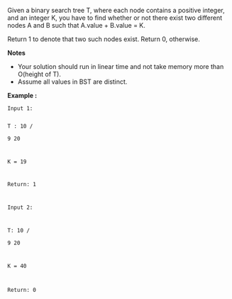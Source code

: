 <div class="markdown-content" id="problem-content">
<p>Given a binary search tree T, where each node contains a positive integer, and an integer K, you have to find whether or not there exist two different nodes A and B such that A.value + B.value = K.</p>
<p>Return 1 to denote that two such nodes exist. Return 0, otherwise.</p>
<p><strong>Notes</strong></p>
<ul>
<li>Your solution should run in linear time and not take memory more than O(height of T).</li>
<li>Assume all values in BST are distinct.</li>
</ul>
<p><strong>Example :</strong></p>
<div class="highlighter-rouge"><pre class="highlight"><code>Input 1: 

T :       10
         / \
        9   20

K = 19

Return: 1

Input 2: 

T:        10
         / \
        9   20

K = 40

Return: 0
</code></pre>
</div>

</div>